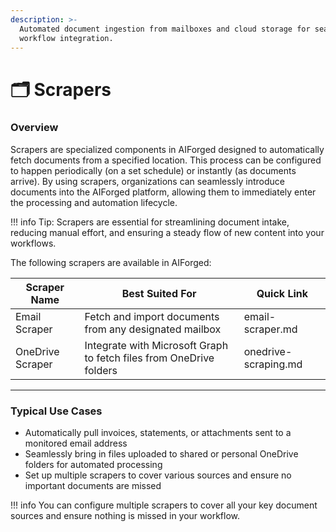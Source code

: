 ```yaml
---
description: >-
  Automated document ingestion from mailboxes and cloud storage for seamless
  workflow integration.
---
```


# 🗂️ Scrapers

### Overview

Scrapers are specialized components in AIForged designed to automatically fetch documents from a specified location. This process can be configured to happen periodically (on a set schedule) or instantly (as documents arrive). By using scrapers, organizations can seamlessly introduce documents into the AIForged platform, allowing them to immediately enter the processing and automation lifecycle.

!!! info
    Tip: Scrapers are essential for streamlining document intake, reducing manual effort, and ensuring a steady flow of new content into your workflows.

The following scrapers are available in AIForged:

| Scraper Name     | Best Suited For                                                     | Quick Link           |
| ---------------- | ------------------------------------------------------------------- | -------------------- |
| Email Scraper    | Fetch and import documents from any designated mailbox              | email-scraper.md     |
| OneDrive Scraper | Integrate with Microsoft Graph to fetch files from OneDrive folders | onedrive-scraping.md |

***

### Typical Use Cases

* Automatically pull invoices, statements, or attachments sent to a monitored email address
* Seamlessly bring in files uploaded to shared or personal OneDrive folders for automated processing
* Set up multiple scrapers to cover various sources and ensure no important documents are missed

!!! info
    You can configure multiple scrapers to cover all your key document sources and ensure nothing is missed in your workflow.


